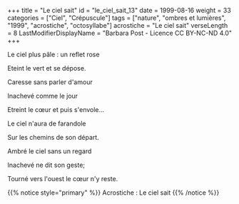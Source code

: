 +++
title = "Le ciel sait"
id = "le_ciel_sait_13"
date = 1999-08-16
weight = 33
categories = ["Ciel", "Crépuscule"]
tags = ["nature", "ombres et lumières", "1999", "acrostiche", "octosyllabe"]
acrostiche = "Le ciel sait"
verseLength = 8
LastModifierDisplayName = "Barbara Post - Licence CC BY-NC-ND 4.0"
+++

Le ciel plus pâle : un reflet rose

Eteint le vert et se dépose.

Caresse sans parler d'amour

Inachevé comme le jour

Etreint le cœur et puis s'envole...

Le ciel n'aura de farandole

Sur les chemins de son départ.

Ambré le ciel sans un regard

Inachevé ne dit son geste;

Tourné vers l'ouest le cœur n'y reste.

{{% notice style="primary" %}}
Acrostiche : Le ciel sait
{{% /notice %}}
